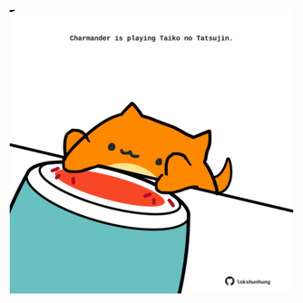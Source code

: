 <!-- built at 25/03/2023, 15:00:55 UTC -->
<p align="center">
  <img width="500" height="500" src="./ReadmeImage.svg">
</p>
